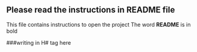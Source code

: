 ## Please read the instructions in README file
This file contains instructions to open the project
The word **README** is in bold

###writing in H# tag here